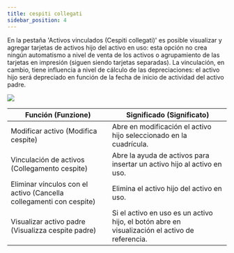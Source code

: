 ```yaml
---
title: cespiti collegati
sidebar_position: 4
---
```


En la pestaña 'Activos vinculados (Cespiti collegati)' es posible visualizar y agregar tarjetas de activos hijo del activo en uso: esta opción no crea ningún automatismo a nivel de venta de los activos o agrupamiento de las tarjetas en impresión (siguen siendo tarjetas separadas). La vinculación, en cambio, tiene influencia a nivel de cálculo de las depreciaciones: el activo hijo será depreciado en función de la fecha de inicio de actividad del activo padre.

![](/img/it-it/finance-area/fixed-assets/fixed-assets-management/linked-fixed-assets/image01.png)



| Función (Funzione) | Significado (Significato) |
| --- | --- |
| Modificar activo (Modifica cespite) | Abre en modificación el activo hijo seleccionado en la cuadrícula. |
| Vinculación de activos (Collegamento cespite) | Abre la ayuda de activos para insertar un activo hijo al activo en uso. |
| Eliminar vínculos con el activo (Cancella collegamenti con cespite) | Elimina el activo hijo del activo en uso. |
| Visualizar activo padre (Visualizza cespite padre) | Si el activo en uso es un activo hijo, el botón abre en visualización el activo de referencia. |